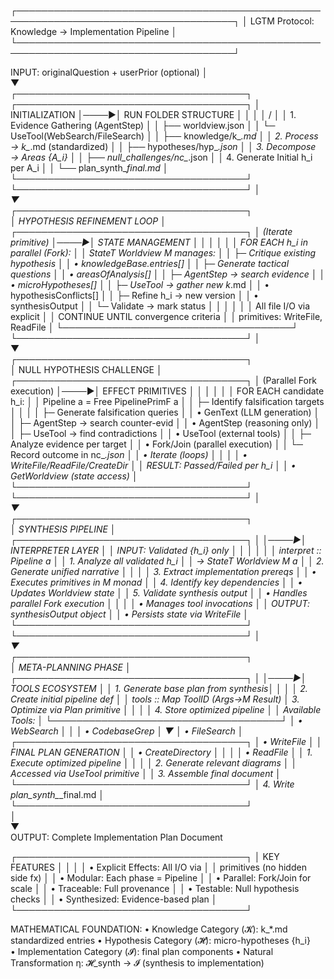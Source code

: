 ┌─────────────────────────────────────────────────────────────────────────────────────┐
│                    LGTM Protocol: Knowledge → Implementation Pipeline               │
└─────────────────────────────────────────────────────────────────────────────────────┘

INPUT: originalQuestion + userPrior (optional)
  │                                    
  ▼                                    
┌─────────────────────────────────────┐     ┌─────────────────────────────────────┐
│         INITIALIZATION              │────▶│        RUN FOLDER STRUCTURE         │
│                                     │     │  <runFolderPath>/                   │
│ 1. Evidence Gathering (AgentStep)   │     │  ├── worldview.json                 │
│    └─ UseTool(WebSearch/FileSearch) │     │  ├── knowledge/k_*.md               │
│ 2. Process → k_*.md (standardized)  │     │  ├── hypotheses/hyp_*.json          │
│ 3. Decompose → Areas {A_i}          │     │  ├── null_challenges/nc_*.json      │
│ 4. Generate Initial h_i per A_i     │     │  └── plan_synth_*_final.md          │
└─────────────────────────────────────┘     └─────────────────────────────────────┘
  │                                    
  ▼                                    
┌─────────────────────────────────────┐     
│    HYPOTHESIS REFINEMENT LOOP       │     ┌─────────────────────────────────────┐
│    (Iterate primitive)              │────▶│        STATE MANAGEMENT             │
│                                     │     │                                     │
│ FOR EACH h_i in parallel (Fork):    │     │  StateT Worldview M manages:        │
│ ├─ Critique existing hypothesis     │     │  • knowledgeBase.entries[]          │
│ ├─ Generate tactical questions      │     │  • areasOfAnalysis[]                │
│ ├─ AgentStep → search evidence      │     │  • microHypotheses[]                │
│ ├─ UseTool → gather new k_*.md      │     │  • hypothesisConflicts[]            │
│ ├─ Refine h_i → new version         │     │  • synthesisOutput                  │
│ └─ Validate → mark status           │     │                                     │
│                                     │     │  All file I/O via explicit          │
│ CONTINUE UNTIL convergence criteria │     │  primitives: WriteFile, ReadFile    │
└─────────────────────────────────────┘     └─────────────────────────────────────┘
  │                                    
  ▼                                    
┌─────────────────────────────────────┐     
│   NULL HYPOTHESIS CHALLENGE         │     ┌─────────────────────────────────────┐
│   (Parallel Fork execution)         │────▶│         EFFECT PRIMITIVES           │
│                                     │     │                                     │
│ FOR EACH candidate h_i:             │     │  Pipeline a = Free PipelinePrimF a  │
│ ├─ Identify falsification targets   │     │                                     │
│ ├─ Generate falsification queries   │     │  • GenText (LLM generation)         │
│ ├─ AgentStep → search counter-evid  │     │  • AgentStep (reasoning only)       │
│ ├─ UseTool → find contradictions    │     │  • UseTool (external tools)         │
│ ├─ Analyze evidence per target      │     │  • Fork/Join (parallel execution)   │
│ └─ Record outcome in nc_*.json      │     │  • Iterate (loops)                  │
│                                     │     │  • WriteFile/ReadFile/CreateDir     │
│ RESULT: Passed/Failed per h_i       │     │  • GetWorldview (state access)      │
└─────────────────────────────────────┘     └─────────────────────────────────────┘
  │                                    
  ▼                                    
┌─────────────────────────────────────┐     
│        SYNTHESIS PIPELINE           │     ┌─────────────────────────────────────┐
│                                     │────▶│        INTERPRETER LAYER            │
│ INPUT: Validated {h_i} only         │     │                                     │
│                                     │     │  interpret :: Pipeline a            │
│ 1. Analyze all validated h_i        │     │            -> StateT Worldview M a  │
│ 2. Generate unified narrative       │     │                                     │
│ 3. Extract implementation prereqs   │     │  • Executes primitives in M monad   │
│ 4. Identify key dependencies        │     │  • Updates Worldview state          │
│ 5. Validate synthesis output        │     │  • Handles parallel Fork execution  │
│                                     │     │  • Manages tool invocations         │
│ OUTPUT: synthesisOutput object      │     │  • Persists state via WriteFile     │
└─────────────────────────────────────┘     └─────────────────────────────────────┘
  │                                    
  ▼                                    
┌─────────────────────────────────────┐     
│       META-PLANNING PHASE           │     ┌─────────────────────────────────────┐
│                                     │────▶│           TOOLS ECOSYSTEM           │
│ 1. Generate base plan from synthesis│     │                                     │
│ 2. Create initial pipeline def      │     │  tools :: Map ToolID (Args->M Result)
│ 3. Optimize via Plan primitive      │     │                                     │
│ 4. Store optimized pipeline         │     │  Available Tools:                   │
└─────────────────────────────────────┘     │  • WebSearch                        │
  │                                         │  • CodebaseGrep                     │
  ▼                                         │  • FileSearch                       │
┌─────────────────────────────────────┐     │  • WriteFile                        │
│    FINAL PLAN GENERATION            │     │  • CreateDirectory                  │
│                                     │     │  • ReadFile                         │
│ 1. Execute optimized pipeline       │     │                                     │
│ 2. Generate relevant diagrams       │     │  Accessed via UseTool primitive     │
│ 3. Assemble final document          │     └─────────────────────────────────────┘
│ 4. Write plan_synth_*_final.md      │     
└─────────────────────────────────────┘     
  │                                    
  ▼                                    
OUTPUT: Complete Implementation Plan Document

┌─────────────────────────────────────┐
│           KEY FEATURES              │
│                                     │
│ • Explicit Effects: All I/O via     │
│   primitives (no hidden side fx)    │
│ • Modular: Each phase = Pipeline    │
│ • Parallel: Fork/Join for scale     │
│ • Traceable: Full provenance        │
│ • Testable: Null hypothesis checks  │
│ • Synthesized: Evidence-based plan  │
└─────────────────────────────────────┘

MATHEMATICAL FOUNDATION:
• Knowledge Category (𝓚): k_*.md standardized entries
• Hypothesis Category (𝓗): micro-hypotheses {h_i}  
• Implementation Category (𝓘): final plan components
• Natural Transformation η: 𝓗_synth → 𝓘 (synthesis to implementation)